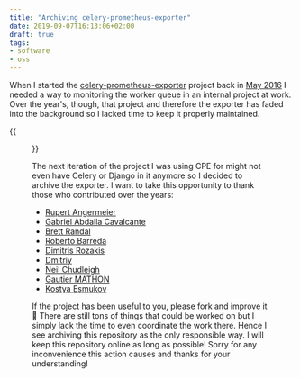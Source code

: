 ```yaml
---
title: "Archiving celery-prometheus-exporter"
date: 2019-09-07T16:13:06+02:00
draft: true
tags:
- software
- oss
---
```


When I started the [celery-prometheus-exporter][cpe] project back in
[May 2016][init] I needed a way to monitoring the worker queue in an
internal project at work. Over the year's, though, that project and
therefore the exporter has faded into the background so I lacked time
to keep it properly maintained.

{{<figure src="/media/2019/cpe-archived.png" caption="celery-prometheus-exporter is in read-only mode">}}

The next iteration of the project I was using CPE for might not even
have Celery or Django in it anymore so I decided to archive the
exporter. I want to take this opportunity to thank those who
contributed over the years:

- [Rupert Angermeier][rangermeier]
- [Gabriel Abdalla Cavalcante][gcavalcante8808]
- [Brett Randal][javabrett]
- [Roberto Barreda][robertobarreda]
- [Dimitris Rozakis][dimrozakis]
- [Dmitriy][zokalo]
- [Neil Chudleigh][nchudleigh]
- [Gautier MATHON][gmathon-ovh]
- [Kostya Esmukov][KostyaEsmukov]

If the project has been useful to you, please fork and improve it 🙂
There are still tons of things that could be worked on but I simply
lack the time to even coordinate the work there. Hence I see archiving
this repository as the only responsible way. I will keep this
repository online as long as possible! Sorry for any inconvenience
this action causes and thanks for your understanding!


[init]: https://github.com/zerok/celery-prometheus-exporter/commit/7f15f269f3d215ded95098e596045e7c72668c1c
[cpe]: https://github.com/zerok/celery-prometheus-exporter/
[rangermeier]: https://github.com/rangermeier
[gcavalcante8808]: https://github.com/gcavalcante8808
[javabrett]: https://github.com/javabrett
[robertobarreda]: https://github.com/robertobarreda
[dimrozakis]: https://github.com/dimrozakis
[zokalo]: https://github.com/zokalo
[nchudleigh]: https://github.com/nchudleigh
[gmathon-ovh]: https://github.com/gmathon-ovh
[KostyaEsmukov]: https://github.com/KostyaEsmukov
